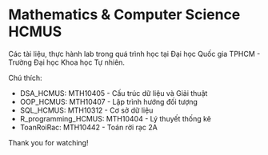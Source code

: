 # Mathematics & Computer Science HCMUS

Các tài liệu, thực hành lab trong quá trình học tại Đại học Quốc gia TPHCM - Trường Đại học Khoa học Tự nhiên.

Chú thích:

- DSA_HCMUS: MTH10405 - Cấu trúc dữ liệu và Giải thuật
- OOP_HCMUS: MTH10407 - Lập trình hướng đối tượng	
- SQL_HCMUS: MTH10312 - Cơ sở dữ liệu
- R_programming_HCMUS: MTH10404 - Lý thuyết thống kê
- ToanRoiRac: MTH10442 - Toán rời rạc 2A

Thank you for watching!
